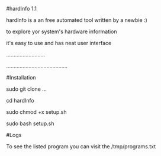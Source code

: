 #hardInfo 1.1

hardInfo is a an free automated tool  written by a newbie :) 

to explore yor system's hardware information

it's easy to use and has neat user interface

..........................

.........................................

#Installation

sudo git clone ...

cd hardInfo

sudo chmod +x setup.sh

sudo bash setup.sh  

#Logs

To see the listed program you can visit the /tmp/programs.txt

